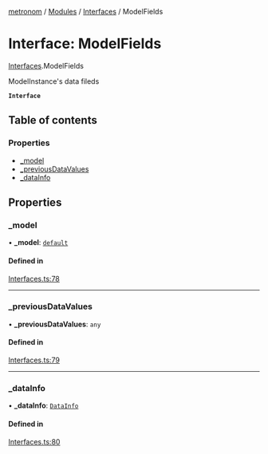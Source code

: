[metronom](../README.md) / [Modules](../modules.md) / [Interfaces](../modules/Interfaces.md) / ModelFields

# Interface: ModelFields

[Interfaces](../modules/Interfaces.md).ModelFields

ModelInstance's data fileds

**`Interface`**

## Table of contents

### Properties

- [\_model](Interfaces.ModelFields.md#_model)
- [\_previousDataValues](Interfaces.ModelFields.md#_previousdatavalues)
- [\_dataInfo](Interfaces.ModelFields.md#_datainfo)

## Properties

### \_model

• **\_model**: [`default`](../classes/Model.default.md)

#### Defined in

[Interfaces.ts:78](https://github.com/saracalihan/metronom/blob/b7ca806/lib/Interfaces.ts#L78)

___

### \_previousDataValues

• **\_previousDataValues**: `any`

#### Defined in

[Interfaces.ts:79](https://github.com/saracalihan/metronom/blob/b7ca806/lib/Interfaces.ts#L79)

___

### \_dataInfo

• **\_dataInfo**: [`DataInfo`](Interfaces.DataInfo.md)

#### Defined in

[Interfaces.ts:80](https://github.com/saracalihan/metronom/blob/b7ca806/lib/Interfaces.ts#L80)

